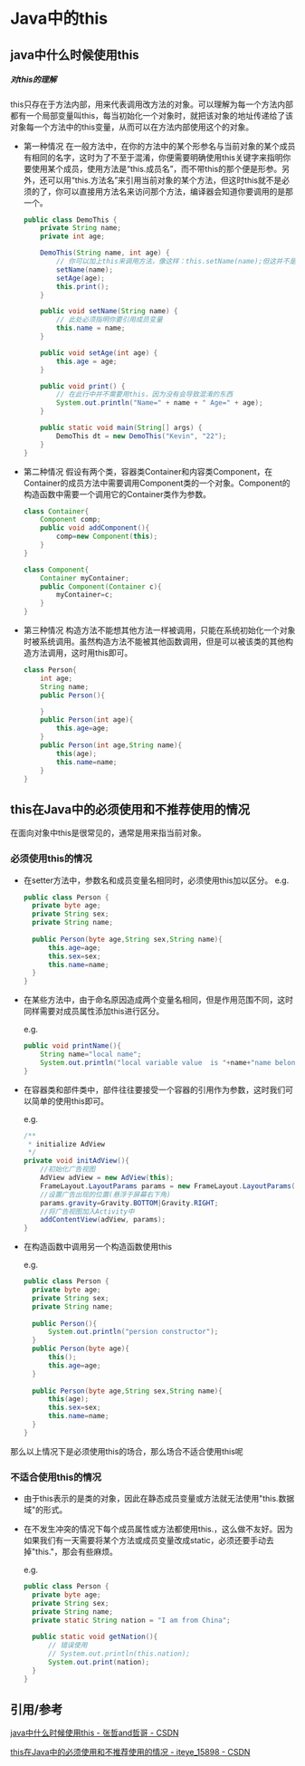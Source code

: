 # Java中的this



## java中什么时候使用this

##### 对this的理解

this只存在于方法内部，用来代表调用改方法的对象。可以理解为每一个方法内部都有一个局部变量叫this，每当初始化一个对象时，就把该对象的地址传递给了该对象每一个方法中的this变量，从而可以在方法内部使用这个的对象。

- 第一种情况 
  在一般方法中，在你的方法中的某个形参名与当前对象的某个成员有相同的名字，这时为了不至于混淆，你便需要明确使用this关键字来指明你要使用某个成员，使用方法是“this.成员名”，而不带this的那个便是形参。另外，还可以用“this.方法名”来引用当前对象的某个方法，但这时this就不是必须的了，你可以直接用方法名来访问那个方法，编译器会知道你要调用的是那一个。

  ```java
  public class DemoThis {
      private String name;
      private int age;
  
      DemoThis(String name, int age) {
          // 你可以加上this来调用方法，像这样：this.setName(name);但这并不是必须的
          setName(name);
          setAge(age);
          this.print();
      }
  
      public void setName(String name) {
          // 此处必须指明你要引用成员变量
          this.name = name;
      }
  
      public void setAge(int age) {
          this.age = age;
      }
  
      public void print() {
          // 在此行中并不需要用this，因为没有会导致混淆的东西
          System.out.println("Name=" + name + " Age=" + age);
      }
  
      public static void main(String[] args) {
          DemoThis dt = new DemoThis("Kevin", "22");
      }
  }
  
  
  ```

- 第二种情况 
  假设有两个类，容器类Container和内容类Component，在Container的成员方法中需要调用Component类的一个对象。Component的构造函数中需要一个调用它的Container类作为参数。

  ```java
  class Container{
      Component comp;
      public void addComponent(){
          comp=new Component(this);
      }
  }
  
  class Component{
      Container myContainer;
      public Component(Container c){
          myContainer=c;
      }
  }
  ```

- 第三种情况 
  构造方法不能想其他方法一样被调用，只能在系统初始化一个对象时被系统调用。虽然构造方法不能被其他函数调用，但是可以被该类的其他构造方法调用，这时用this即可。

  ```java
  class Person{
      int age;
      String name;
      public Person(){
  
      }
      public Person(int age){
          this.age=age;
      }
      public Person(int age,String name){
          this(age);
          this.name=name;
      }
  }
  ```



## this在Java中的必须使用和不推荐使用的情况

在面向对象中this是很常见的，通常是用来指当前对象。

### 必须使用this的情况

- 在setter方法中，参数名和成员变量名相同时，必须使用this加以区分。 
  e.g.

  ```java
  public class Person {
  	private byte age;
  	private String sex;
  	private String name;
  	
  	public Person(byte age,String sex,String name){
  		this.age=age;
  		this.sex=sex;
  		this.name=name;
  	}
  }
  ```

- 在某些方法中，由于命名原因造成两个变量名相同，但是作用范围不同，这时同样需要对成员属性添加this进行区分。

  e.g.

  ```java
  public void printName(){
      String name="local name";
      System.out.println("local variable value  is "+name+"name belongs to Object "+this.name);
  }
  ```

- 在容器类和部件类中，部件往往要接受一个容器的引用作为参数，这时我们可以简单的使用this即可。

  e.g.

  ```java
  /**
   * initialize AdView
   */
  private void initAdView(){
      //初始化广告视图
      AdView adView = new AdView(this);
      FrameLayout.LayoutParams params = new FrameLayout.LayoutParams(FrameLayout.LayoutParams.FILL_PARENT, FrameLayout.LayoutParams.WRAP_CONTENT);
      //设置广告出现的位置(悬浮于屏幕右下角)		 
      params.gravity=Gravity.BOTTOM|Gravity.RIGHT; 
      //将广告视图加入Activity中
      addContentView(adView, params); 
  }
  ```

- 在构造函数中调用另一个构造函数使用this 

  e.g.

  ```java
  public class Person {
  	private byte age;
  	private String sex;
  	private String name;
  	
  	public Person(){
  		System.out.println("persion constructor");
  	}
  	public Person(byte age){
  		this();
  		this.age=age;
  	}
  	
  	public Person(byte age,String sex,String name){
  		this(age);
  		this.sex=sex;
  		this.name=name;
  	}
  }
  ```

那么以上情况下是必须使用this的场合，那么场合不适合使用this呢 

### 不适合使用this的情况

- 由于this表示的是类的对象，因此在静态成员变量或方法就无法使用"this.数据域"的形式。 

- 在不发生冲突的情况下每个成员属性或方法都使用this.，这么做不友好。因为如果我们有一天需要将某个方法或成员变量改成static，必须还要手动去掉"this."，那会有些麻烦。

  e.g.

  ```java
  public class Person {
  	private byte age;
  	private String sex;
  	private String name;
  	private static String nation = "I am from China";
  	
  	public static void getNation(){
  		// 错误使用
  		// System.out.println(this.nation);
  		System.out.print(nation);
  	}
  }
  ```



## 引用/参考

[java中什么时候使用this - 张哲and哲哥 - CSDN](https://blog.csdn.net/BuZiShuoquoto/article/details/80955695)

[this在Java中的必须使用和不推荐使用的情况 - iteye_15898 - CSDN](https://blog.csdn.net/iteye_15898/article/details/82233184?utm_medium=distribute.pc_relevant.none-task-blog-BlogCommendFromMachineLearnPai2-2.edu_weight&depth_1-utm_source=distribute.pc_relevant.none-task-blog-BlogCommendFromMachineLearnPai2-2.edu_weight)